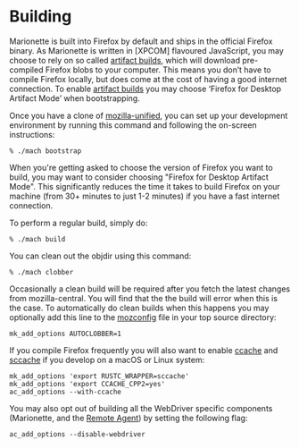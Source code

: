 Building
========

Marionette is built into Firefox by default and ships in the official
Firefox binary.  As Marionette is written in [XPCOM] flavoured
JavaScript, you may choose to rely on so called [artifact builds],
which will download pre-compiled Firefox blobs to your computer.
This means you don’t have to compile Firefox locally, but does
come at the cost of having a good internet connection.  To enable
[artifact builds] you may choose ‘Firefox for Desktop Artifact
Mode’ when bootstrapping.

Once you have a clone of [mozilla-unified], you can set up your
development environment by running this command and following the
on-screen instructions:

	% ./mach bootstrap

When you're getting asked to choose the version of Firefox you want to build,
you may want to consider choosing "Firefox for Desktop Artifact Mode".  This
significantly reduces the time it takes to build Firefox on your machine
(from 30+ minutes to just 1-2 minutes) if you have a fast internet connection.

To perform a regular build, simply do:

	% ./mach build

You can clean out the objdir using this command:

	% ./mach clobber

Occasionally a clean build will be required after you fetch the
latest changes from mozilla-central.  You will find that the the
build will error when this is the case.  To automatically do clean
builds when this happens you may optionally add this line to the
[mozconfig] file in your top source directory:

	mk_add_options AUTOCLOBBER=1

If you compile Firefox frequently you will also want to enable
[ccache] and [sccache] if you develop on a macOS or Linux system:

	mk_add_options 'export RUSTC_WRAPPER=sccache'
	mk_add_options 'export CCACHE_CPP2=yes'
	ac_add_options --with-ccache

You may also opt out of building all the WebDriver specific components
(Marionette, and the [Remote Agent]) by setting the following flag:

    ac_add_options --disable-webdriver

[mozilla-unified]: https://mozilla-version-control-tools.readthedocs.io/en/latest/hgmozilla/unifiedrepo.html
[artifact builds]: /contributing/build/artifact_builds.rst
[mozconfig]: /build/buildsystem/mozconfigs.rst
[ccache]: https://ccache.samba.org/
[sccache]: https://github.com/mozilla/sccache
[Remote Agent]: /remote/index.rst
